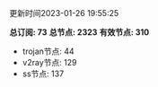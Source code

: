 更新时间2023-01-26 19:55:25

**总订阅: 73**
**总节点: 2323**
**有效节点: 310**
- trojan节点: 44
- v2ray节点: 129
- ss节点: 137
